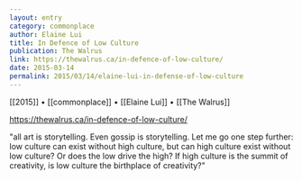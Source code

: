 ```yaml
---
layout: entry
category: commonplace
author: Elaine Lui
title: In Defence of Low Culture
publication: The Walrus
link: https://thewalrus.ca/in-defence-of-low-culture/
date: 2015-03-14
permalink: 2015/03/14/elaine-lui-in-defense-of-low-culture
---
```


[[2015]] • [[commonplace]] • [[Elaine Lui]] • [[The Walrus]]

https://thewalrus.ca/in-defence-of-low-culture/

"all art is storytelling. Even gossip is storytelling. Let me go one step further: low culture can exist without high culture, but can high culture exist without low culture? Or does the low drive the high? If high culture is the summit of creativity, is low culture the birthplace of creativity?"
